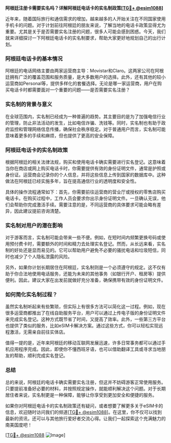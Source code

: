 **阿根廷注册卡需要实名吗？详解阿根廷电话卡的实名制政策[[TG💪+ @esim1088](https://t.me/s/esim1088)]**

近年来，随着国际旅行和通信需求的增加，越来越多的人开始关注在不同国家使用手机卡的问题。对于计划前往阿根廷的朋友来说，了解当地的电话卡政策显得尤为重要。尤其是关于是否需要实名注册的问题，很多人可能会感到困惑。今天，我们就来详细探讨一下阿根廷电话卡的实名制要求，帮助大家更好地规划自己的出行计划。

### 阿根廷电话卡的基本情况

阿根廷的电话网络主要由两家运营商主导：Movistar和Claro。这两家公司在阿根廷拥有广泛的覆盖范围和服务质量，是大多数用户的选择。此外，还有其他的较小运营商如Personal等，提供多样化的套餐选择。无论是哪一家运营商，用户在购买电话卡时都需要面对一个重要的问题——是否需要实名注册？

### 实名制的背景与意义

在全球范围内，实名制已经成为一种普遍的趋势。其主要目的是为了加强电信行业的管理，防止非法活动的发生，比如电信诈骗、洗钱等。同时，实名制也有助于政府监控和管理网络信息传播，确保社会秩序稳定。对于普通用户而言，实名制可能意味着更多的手续和麻烦，但也提供了更高的安全保障。

### 阿根廷电话卡的实名制政策

根据阿根廷的相关法律法规，购买和使用电话卡确实需要进行实名登记。这意味着当你在商店或网上购买电话卡时，你需要提供有效的身份证明文件，通常是护照或身份证。运营商会记录你的个人信息，并将这些信息上传到国家的数据库中。这种做法在阿根廷已经实施多年，旨在提高通信行业的透明度和安全性。

具体的操作流程通常如下：首先，你需要前往运营商的营业厅或授权的零售店购买电话卡。在购买过程中，工作人员会要求你出示身份证明文件。一旦确认无误，他们会帮助你完成激活手续。需要注意的是，不同运营商的具体要求可能会略有差异，因此建议提前咨询清楚。

### 实名制对用户的潜在影响

对于游客而言，实名制可能会带来一些不便。例如，在短时间内频繁更换号码或使用预付费卡时，需要额外的时间和精力去处理实名登记。然而，从长远来看，实名制的好处还是显而易见的。它可以帮助用户避免不必要的骚扰电话和垃圾短信，同时也减少了个人隐私泄露的风险。

另外，如果你计划长期居住在阿根廷，实名制则是一个必须遵守的规定。这不仅有助于你合法地使用电话服务，还能为未来的其他事务（如银行开户、租房等）提供便利。因此，建议大家在出发前就做好充分准备，确保携带有效的身份证明文件。

### 如何简化实名制过程？

虽然实名制听起来有些繁琐，但实际上有很多方法可以简化这一过程。例如，现在很多运营商都推出了在线自助服务平台，用户可以通过上传电子版的身份证明文件来完成实名登记。这种方式既节省了时间，又提高了效率。此外，一些第三方平台也提供了类似的服务，比如eSIM卡解决方案。通过这些方式，你可以轻松实现远程激活，无需亲自前往实体店。

值得一提的是，近年来阿根廷的移动互联网发展迅速，许多日常事务都可以通过手机应用程序完成。因此，即使你不懂西班牙语，也可以借助翻译工具或寻求当地朋友的帮助，顺利完成实名登记。

### 总结

总的来说，阿根廷的电话卡确实需要实名注册，但这并不妨碍游客正常使用服务。只要提前准备好必要的材料，并按照规定操作，就能顺利解决这个问题。对于长期居住者来说，实名制更是一种保障，能够让你享受到更加安全和便捷的服务。

如果你对阿根廷电话卡的实名制政策还有疑问，或者想要了解更多关于eSIM卡的信息，欢迎随时访问我们的频道[[TG💪+ @esim1088](https://t.me/s/esim1088)]。在这里，你不仅可以找到最新的资讯，还可以与其他旅行爱好者交流心得。让我们一起探索这个充满魅力的南美国度吧！

[[TG💪+ @esim1088](https://t.me/s/esim1088) ![Image](https://i.postimg.cc/4NQfJmqS/Snipaste-2025-05-13-00-14-12.png)]
